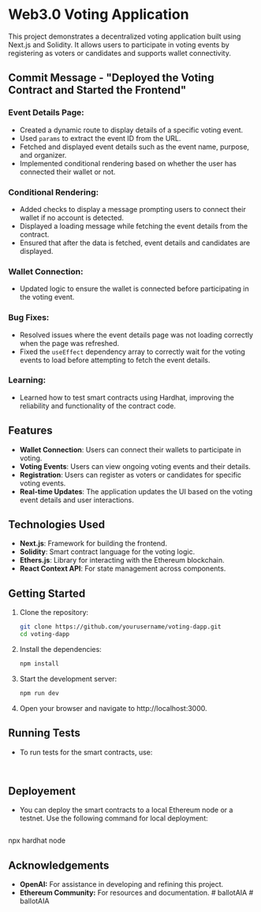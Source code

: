 # Web3.0 Voting Application

This project demonstrates a decentralized voting application built using Next.js and Solidity. It allows users to participate in voting events by registering as voters or candidates and supports wallet connectivity.

## Commit Message - "Deployed the Voting Contract and Started the Frontend"

### Event Details Page:
- Created a dynamic route to display details of a specific voting event.
- Used `params` to extract the event ID from the URL.
- Fetched and displayed event details such as the event name, purpose, and organizer.
- Implemented conditional rendering based on whether the user has connected their wallet or not.

### Conditional Rendering:
- Added checks to display a message prompting users to connect their wallet if no account is detected.
- Displayed a loading message while fetching the event details from the contract.
- Ensured that after the data is fetched, event details and candidates are displayed.

### Wallet Connection:
- Updated logic to ensure the wallet is connected before participating in the voting event.

### Bug Fixes:
- Resolved issues where the event details page was not loading correctly when the page was refreshed.
- Fixed the `useEffect` dependency array to correctly wait for the voting events to load before attempting to fetch the event details.

### Learning:
- Learned how to test smart contracts using Hardhat, improving the reliability and functionality of the contract code.

## Features

- **Wallet Connection**: Users can connect their wallets to participate in voting.
- **Voting Events**: Users can view ongoing voting events and their details.
- **Registration**: Users can register as voters or candidates for specific voting events.
- **Real-time Updates**: The application updates the UI based on the voting event details and user interactions.

## Technologies Used

- **Next.js**: Framework for building the frontend.
- **Solidity**: Smart contract language for the voting logic.
- **Ethers.js**: Library for interacting with the Ethereum blockchain.
- **React Context API**: For state management across components.

## Getting Started

1. Clone the repository:
   ```bash
   git clone https://github.com/yourusername/voting-dapp.git
   cd voting-dapp

2. Install the dependencies:
   ```bash
   npm install

3. Start the development server: 
   ```bash
   npm run dev

4. Open your browser and navigate to http://localhost:3000.

## Running Tests
- To run tests for the smart contracts, use:
  ```bash  npx hardhat test
   

## Deployement
- You can deploy the smart contracts to a local Ethereum node or a testnet. Use the following command for local deployment:
  ```bash
 npx hardhat node

 ## Acknowledgements
- **OpenAI:** For assistance in developing and refining this project.
- **Ethereum Community:** For resources and documentation.
#   b a l l o t A I A  
 #   b a l l o t A I A  
 